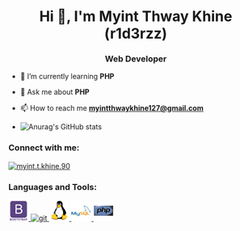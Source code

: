 <h1 align="center">Hi 👋, I'm Myint Thway Khine (r1d3rzz)</h1>
<h3 align="center">Web Developer</h3>

- 🌱 I’m currently learning **PHP**

- 💬 Ask me about **PHP**

- 📫 How to reach me **myintthwaykhine127@gmail.com**
- ![Anurag's GitHub stats](https://github-readme-stats.vercel.app/api?username=r1d3rzz&show_icons=true&theme=tokyonight)


<h3 align="left">Connect with me:</h3>
<p align="left">
<a href="https://fb.com/myint.t.khine.90" target="blank"><img align="center" src="https://raw.githubusercontent.com/rahuldkjain/github-profile-readme-generator/master/src/images/icons/Social/facebook.svg" alt="myint.t.khine.90" height="30" width="40" /></a>
</p>

<h3 align="left">Languages and Tools:</h3>
<p align="left"> <a href="https://getbootstrap.com" target="_blank"> <img src="https://raw.githubusercontent.com/devicons/devicon/master/icons/bootstrap/bootstrap-plain-wordmark.svg" alt="bootstrap" width="40" height="40"/> </a> <a href="https://git-scm.com/" target="_blank"> <img src="https://www.vectorlogo.zone/logos/git-scm/git-scm-icon.svg" alt="git" width="40" height="40"/> </a> <a href="https://www.linux.org/" target="_blank"> <img src="https://raw.githubusercontent.com/devicons/devicon/master/icons/linux/linux-original.svg" alt="linux" width="40" height="40"/> </a> <a href="https://www.mysql.com/" target="_blank"> <img src="https://raw.githubusercontent.com/devicons/devicon/master/icons/mysql/mysql-original-wordmark.svg" alt="mysql" width="40" height="40"/> </a> <a href="https://www.php.net" target="_blank"> <img src="https://raw.githubusercontent.com/devicons/devicon/master/icons/php/php-original.svg" alt="php" width="40" height="40"/> </a> </p>
